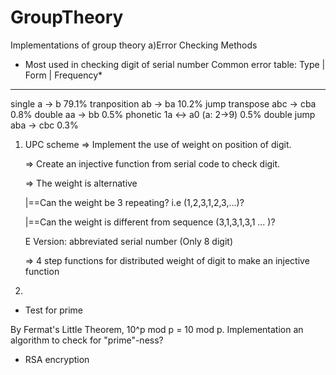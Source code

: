 # GroupTheory
Implementations of group theory 
a)Error Checking Methods
  * Most used in checking digit of serial number
  Common error table:
  Type         |         Form       |        Frequency*
  ___________________________________________________________
  single              a -> b                  79.1%
  tranposition       ab -> ba                 10.2%
  jump transpose    abc -> cba                 0.8%
  double             aa -> bb                  0.5%
  phonetic          1a <-> a0 (a: 2->9)        0.5%
  double jump       aba -> cbc                 0.3%
  
  
   1) UPC scheme
      => Implement the use of weight on position of digit. 
      
      => Create an injective function from serial code to check digit.
      
      => The weight is alternative
       
       |==Can the weight be 3 repeating? i.e (1,2,3,1,2,3,...)?
       
       |==Can the weight is different from sequence (3,1,3,1,3,1 ... )?
      
      E Version: abbreviated serial number (Only 8 digit)
      
      => 4 step functions for distributed weight of digit to make an injective function
   2) 
   
   
  * Test for prime
  
 By Fermat's Little Theorem,
   10^p mod p = 10 mod p.
   Implementation an algorithm to check for "prime"-ness?
   
  
  * RSA encryption
